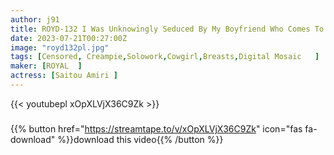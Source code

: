 ```yaml
---
author: j91
title: ROYD-132 I Was Unknowingly Seduced By My Boyfriend Who Comes To Stay Every Day, And I Couldn’t Show Up The Courage And Became Half-dead Amiri Saito
date: 2023-07-21T00:27:00Z
image: "royd132pl.jpg"
tags: [Censored, Creampie,Solowork,Cowgirl,Breasts,Digital Mosaic	]
maker: [ROYAL  ]
actress: [Saitou Amiri ]
---
```



{{< youtubepl xOpXLVjX36C9Zk >}}
###

{{% button href="https://streamtape.to/v/xOpXLVjX36C9Zk" icon="fas fa-download" %}}download this video{{% /button %}}
